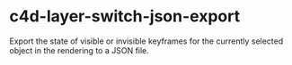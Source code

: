 # c4d-layer-switch-json-export
Export the state of visible or invisible keyframes for the currently selected object in the rendering to a JSON file.
